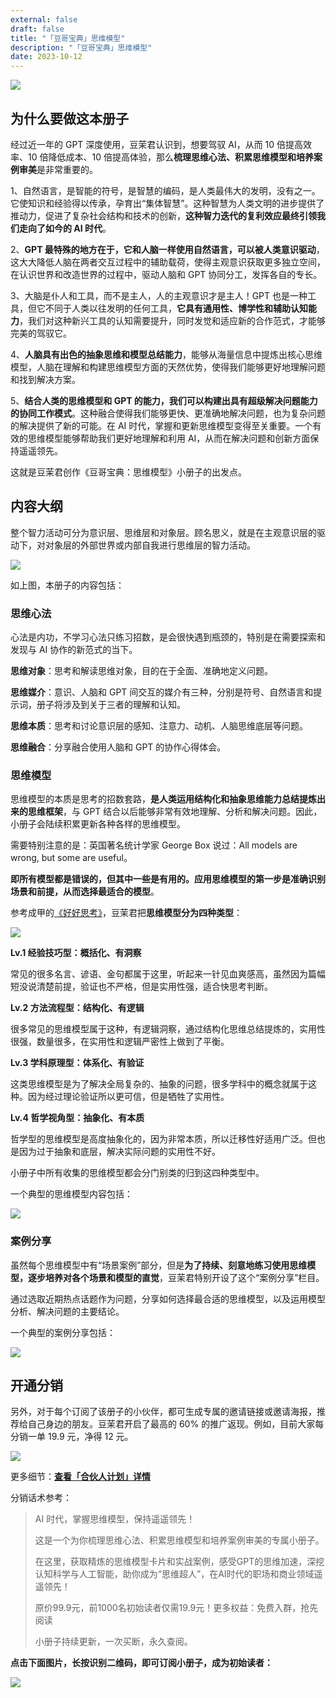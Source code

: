 ```yaml
---
external: false
draft: false
title: "「豆哥宝典」思维模型"
description: "「豆哥宝典」思维模型"
date: 2023-10-12
---
```


![](https://obsidian-img-bed.oss-cn-hangzhou.aliyuncs.com/img/%E8%8E%B7%E5%BE%97%E7%B2%BE%E7%82%BC%E7%9A%84%E6%80%9D%E7%BB%B4%E6%A8%A1%E5%9E%8B%E5%8D%A1%E7%89%87%E5%92%8C%E5%AE%9E%E6%88%98%E6%A1%88%E4%BE%8B%EF%BC%8C%E6%84%9F%E5%8F%97%20GPT%20%E7%9A%84%E6%80%9D%E7%BB%B4%E5%8A%A0%E9%80%9F%E3%80%82%E6%B7%B1%E6%8C%96%E8%AE%A4%E7%9F%A5%E7%A7%91%E5%AD%A6%E4%B8%8E%E4%BA%BA%E5%B7%A5%E6%99%BA%E8%83%BD%EF%BC%8C%E5%8A%A9%E4%BD%A0%E6%88%90%E4%B8%BA%E2%80%9C%E6%80%9D%E7%BB%B4%E8%B6%85%E4%BA%BA%E2%80%9D%EF%BC%8C%E5%9C%A8%20AI%20%E6%97%B6%E4%BB%A3%E7%9A%84%E8%81%8C%E5%9C%BA%E5%92%8C%E5%95%86%E4%B8%9A%E9%A2%86%E5%9F%9F%E9%81%A5%E9%81%A5%E9%A2%86%E5%85%88%EF%BC%81%20(2).png)

## 为什么要做这本册子

经过近一年的 GPT 深度使用，豆茉君认识到，想要驾驭 AI，从而 10 倍提高效率、10 倍降低成本、10 倍提高体验，那么**梳理思维心法、积累思维模型和培养案例审美**是非常重要的。

1、自然语言，是智能的符号，是智慧的编码，是人类最伟大的发明，没有之一。它使知识和经验得以传承，孕育出“集体智慧”。这种智慧为人类文明的进步提供了推动力，促进了复杂社会结构和技术的创新，**这种智力迭代的复利效应最终引领我们走向了如今的 AI 时代**。

2、**GPT 最特殊的地方在于，它和人脑一样使用自然语言，可以被人类意识驱动**，这大大降低人脑在两者交互过程中的辅助载荷，使得主观意识获取更多独立空间，在认识世界和改造世界的过程中，驱动人脑和 GPT 协同分工，发挥各自的专长。

3、大脑是仆人和工具，而不是主人，人的主观意识才是主人！GPT 也是一种工具，但它不同于人类以往发明的任何工具，**它具有通用性、博学性和辅助认知能力**，我们对这种新兴工具的认知需要提升，同时发觉和适应新的合作范式，才能够完美的驾驭它。

4、**人脑具有出色的抽象思维和模型总结能力**，能够从海量信息中提炼出核心思维模型，人脑在理解和构建思维模型方面的天然优势，使得我们能够更好地理解问题和找到解决方案。

5、**结合人类的思维模型和 GPT 的能力，我们可以构建出具有超级解决问题能力的协同工作模式**。这种融合使得我们能够更快、更准确地解决问题，也为复杂问题的解决提供了新的可能。在 AI 时代，掌握和更新思维模型变得至关重要。一个有效的思维模型能够帮助我们更好地理解和利用 AI，从而在解决问题和创新方面保持遥遥领先。

这就是豆茉君创作《豆哥宝典：思维模型》小册子的出发点。

## 内容大纲

整个智力活动可分为意识层、思维层和对象层。顾名思义，就是在主观意识层的驱动下，对对象层的外部世界或内部自我进行思维层的智力活动。

![](https://obsidian-img-bed.oss-cn-hangzhou.aliyuncs.com/img/20231012150051.png)

如上图，本册子的内容包括：
### 思维心法

心法是内功，不学习心法只练习招数，是会很快遇到瓶颈的，特别是在需要探索和发现与 AI 协作的新范式的当下。

**思维对象**：思考和解读思维对象，目的在于全面、准确地定义问题。

**思维媒介**：意识、人脑和 GPT 间交互的媒介有三种，分别是符号、自然语言和提示词，册子将涉及到关于三者的理解和认知。

**思维本质**：思考和讨论意识层的感知、注意力、动机、人脑思维底层等问题。

**思维融合**：分享融合使用人脑和 GPT 的协作心得体会。

### 思维模型

思维模型的本质是思考的招数套路，**是人类运用结构化和抽象思维能力总结提炼出来的思维框架**，与 GPT 结合以后能够非常有效地理解、分析和解决问题。因此，小册子会陆续积累更新各种各样的思维模型。

需要特别注意的是：英国著名统计学家 George Box 说过：All models are wrong, but some are useful。

**即所有模型都是错误的，但其中一些是有用的。应用思维模型的第一步是准确识别场景和前提，从而选择最适合的模型**。

参考成甲的[《好好思考》](https://book.douban.com/subject/34863179)，豆茉君把**思维模型分为四种类型**：

![](https://obsidian-img-bed.oss-cn-hangzhou.aliyuncs.com/img/20231012155804.png)

**Lv.1 经验技巧型：概括化、有洞察**

常见的很多名言、谚语、金句都属于这里，听起来一针见血爽感高，虽然因为篇幅短没说清楚前提，验证也不严格，但是实用性强，适合快思考判断。

**Lv.2 方法流程型：结构化、有逻辑**

很多常见的思维模型属于这种，有逻辑洞察，通过结构化思维总结提炼的，实用性很强，数量很多，在实用性和逻辑严密性上做到了平衡。

**Lv.3 学科原理型：体系化、有验证**

这类思维模型是为了解决全局复杂的、抽象的问题，很多学科中的概念就属于这种。因为经过理论验证所以更可信，但是牺牲了实用性。

**Lv.4 哲学视角型：抽象化、有本质**

哲学型的思维模型是高度抽象化的，因为非常本质，所以迁移性好适用广泛。但也是因为过于抽象和底层，解决实际问题的实用性不好。

小册子中所有收集的思维模型都会分门别类的归到这四种类型中。

一个典型的思维模型内容包括：

![](https://obsidian-img-bed.oss-cn-hangzhou.aliyuncs.com/img/20231012165746.png)

### 案例分享

虽然每个思维模型中有“场景案例”部分，但是**为了持续、刻意地练习使用思维模型，逐步培养对各个场景和模型的直觉**，豆茉君特别开设了这个“案例分享”栏目。

通过选取近期热点话题作为问题，分享如何选择最合适的思维模型，以及运用模型分析、解决问题的主要结论。

一个典型的案例分享包括：

![](https://obsidian-img-bed.oss-cn-hangzhou.aliyuncs.com/img/20231012170032.png)

## 开通分销

另外，对于每个订阅了该册子的小伙伴，都可生成专属的邀请链接或邀请海报，推荐给自己身边的朋友。豆茉君开启了最高的 60% 的推广返现。例如，目前大家每分销一单 19.9 元，净得 12 元。

![](https://obsidian-img-bed.oss-cn-hangzhou.aliyuncs.com/img/20231012163935.png)

更多细节：[**查看「合伙人计划」详情**](https://help.xiaobot.net/partner.html)

分销话术参考：

> AI 时代，掌握思维模型，保持遥遥领先！
> 
> 这是一个为你梳理思维心法、积累思维模型和培养案例审美的专属小册子。
> 
> 在这里，获取精炼的思维模型卡片和实战案例，感受GPT的思维加速，深挖认知科学与人工智能，助你成为“思维超人”，在AI时代的职场和商业领域遥遥领先！
> 
> 原价99.9元，前1000名初始读者仅需19.9元！更多权益：免费入群，抢先阅读
> 
> 小册子持续更新，一次买断，永久查阅。

**点击下面图片，长按识别二维码，即可订阅小册子，成为初始读者：**

![](https://obsidian-img-bed.oss-cn-hangzhou.aliyuncs.com/img/%E8%8E%B7%E5%BE%97%E7%B2%BE%E7%82%BC%E7%9A%84%E6%80%9D%E7%BB%B4%E6%A8%A1%E5%9E%8B%E5%8D%A1%E7%89%87%E5%92%8C%E5%AE%9E%E6%88%98%E6%A1%88%E4%BE%8B%EF%BC%8C%E6%84%9F%E5%8F%97%20GPT%20%E7%9A%84%E6%80%9D%E7%BB%B4%E5%8A%A0%E9%80%9F%E3%80%82%E6%B7%B1%E6%8C%96%E8%AE%A4%E7%9F%A5%E7%A7%91%E5%AD%A6%E4%B8%8E%E4%BA%BA%E5%B7%A5%E6%99%BA%E8%83%BD%EF%BC%8C%E5%8A%A9%E4%BD%A0%E6%88%90%E4%B8%BA%E2%80%9C%E6%80%9D%E7%BB%B4%E8%B6%85%E4%BA%BA%E2%80%9D%EF%BC%8C%E5%9C%A8%20AI%20%E6%97%B6%E4%BB%A3%E7%9A%84%E8%81%8C%E5%9C%BA%E5%92%8C%E5%95%86%E4%B8%9A%E9%A2%86%E5%9F%9F%E9%81%A5%E9%81%A5%E9%A2%86%E5%85%88%EF%BC%81%20(2).png)